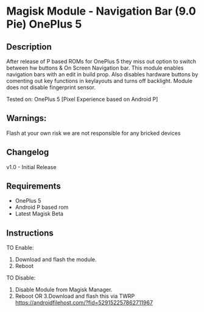# Magisk Module - Navigation Bar (9.0 Pie) OnePlus 5
## Description

After release of P based ROMs for OnePlus 5 they miss out option to switch between hw buttons & On Screen Navigation bar.
This module enables navigation bars with an edit in build prop.
Also disables hardware buttons by comenting out key functions in keylayouts and turns off backlight.
Module does not disable fingerprint sensor.

Tested on: OnePlus 5 [Pixel Experience based on Android P]

## Warnings: 
Flash at your own risk we are not responsible for any bricked devices

## Changelog
v1.0 - Initial Release

## Requirements
- OnePlus 5
- Android P based rom
- Latest Magisk Beta 

## Instructions
TO Enable:

1. Download and flash the module.
2. Reboot

TO Disable:

1. Disable Module from Magisk Manager.
2. Reboot
OR
3.Download and flash this via TWRP https://androidfilehost.com/?fid=529152257862711967
